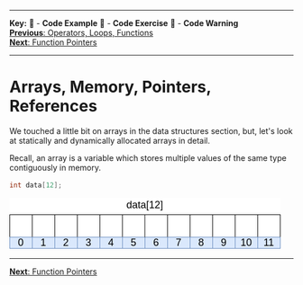 
---
**Key:** 
:large_orange_diamond: - **Code Example** 
:large_blue_diamond: - **Code Exercise** 
:red_circle: - **Code Warning**  
[**Previous**: Operators, Loops, Functions](https://github.com/ackirby88/CS107/blob/master/C-Basics/C-4-OpsLoopsFunctions.md)  
[**Next**: Function Pointers](https://github.com/ackirby88/CS107/blob/master/C-Basics/C-6-FunctionPointers.md)

---
# Arrays, Memory, Pointers, References
We touched a little bit on arrays in the data structures section, but, let's look at statically and dynamically allocated arrays in detail.  

Recall, an array is a variable which stores multiple values of the same type contiguously in memory.
```C
int data[12];
```
![](array.png)


---
[**Next**: Function Pointers](https://github.com/ackirby88/CS107/blob/master/C-Basics/C-6-FunctionPointers.md)
